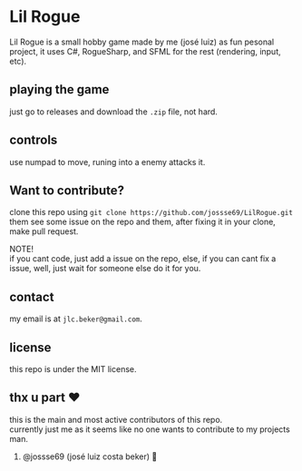 # Lil Rogue
Lil Rogue is a small hobby game made by me (josé luiz) as fun pesonal project, it uses C#, RogueSharp,  and SFML for the rest (rendering, input, etc).

## playing the game
just go to releases and download the `.zip` file, not hard.

## controls
use numpad to move, runing into a enemy attacks it.

## Want to contribute?
clone this repo using `git clone https://github.com/jossse69/LilRogue.git` them see some issue on the repo and them, after fixing it in your clone, make pull request.

NOTE! <br/>
if you cant code, just add a issue on the repo, else, if you can cant fix a issue, well, just wait for someone else do it for you.

## contact
my email is at `jlc.beker@gmail.com`.

## license
this repo is under the MIT license.

## thx u part ❤
this is the main and most active contributors of this repo. <br/>
currently just me as it seems like no one wants to contribute to my projects man.

1. @jossse69 (josé luiz costa beker) 🥇
